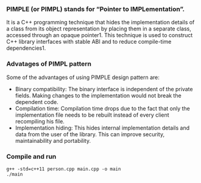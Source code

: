 ### PIMPLE (or PIMPL) stands for “Pointer to IMPLementation”.
It is a C++ programming technique that hides the implementation details of a class from its object representation by placing them in a separate class, accessed through an opaque pointer1. This technique is used to construct C++ library interfaces with stable ABI and to reduce compile-time dependencies1.

### Advatages of PIMPL pattern

Some of the advantages of using PIMPLE design pattern are:

- Binary compatibility: The binary interface is independent of the private fields. Making changes to the implementation would not break the dependent code.
- Compilation time: Compilation time drops due to the fact that only the implementation file needs to be rebuilt instead of every client recompiling his file.
- Implementation hiding: This hides internal implementation details and data from the user of the library. This can improve security, maintainability and portability.


### Compile and run
```
g++ -std=c++11 person.cpp main.cpp -o main
./main
```

